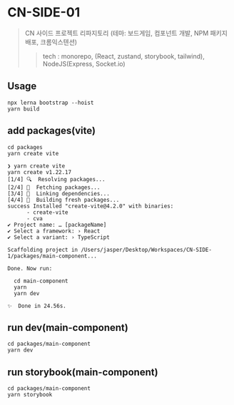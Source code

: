 # CN-SIDE-01

> CN 사이드 프로젝트 리파지토리 (테마: 보드게임, 컴포넌트 개발, NPM 패키지 배포, 크롬익스텐션)
>
> > tech : monorepo, (React, zustand, storybook, tailwind), NodeJS(Express, Socket.io)

## Usage

```
npx lerna bootstrap --hoist
yarn build
```

## add packages(vite)

```
cd packages
yarn create vite

❯ yarn create vite
yarn create v1.22.17
[1/4] 🔍  Resolving packages...
[2/4] 🚚  Fetching packages...
[3/4] 🔗  Linking dependencies...
[4/4] 🔨  Building fresh packages...
success Installed "create-vite@4.2.0" with binaries:
      - create-vite
      - cva
✔ Project name: … [packageName]
✔ Select a framework: › React
✔ Select a variant: › TypeScript

Scaffolding project in /Users/jasper/Desktop/Workspaces/CN-SIDE-1/packages/main-component...

Done. Now run:

  cd main-component
  yarn
  yarn dev

✨  Done in 24.56s.
```

## run dev(main-component)

```
cd packages/main-component
yarn dev
```

## run storybook(main-component)

```
cd packages/main-component
yarn storybook
```
